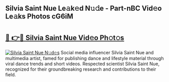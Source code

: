 ## Silvia Saint Nue Le𝚊k𝚎d N𝚞𝚍e - Part-nBC Vid𝚎o Le𝚊ks Photos cG6iM

# <h2><a href="http://fb9vkj.evod.top/?m=Silvia+Saint+Nue">🔗 👉🔴 Silvia Saint Nue Vid𝚎o Ph𝚘t𝚘s</a></h2>

[![Silvia Saint Nue N𝚞d𝚎s](https://i.imgur.com/8V9OHl7.gif)](http://fb9vkj.evod.top/?m=Silvia+Saint+Nue)
Social media influencer Silvia Saint Nue and multimedia artist, famed for publishing dance and lifestyle material through viral dance trends and short videos. Respected scientist Silvia Saint Nue, recognized for their groundbreaking research and contributions to their field. 
